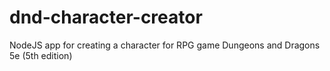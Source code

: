 # dnd-character-creator
NodeJS app for creating a character for RPG game Dungeons and Dragons 5e (5th edition)
